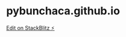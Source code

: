 # pybunchaca.github.io

[Edit on StackBlitz ⚡️](https://stackblitz.com/edit/facebook-docusaurus-zprs9x)